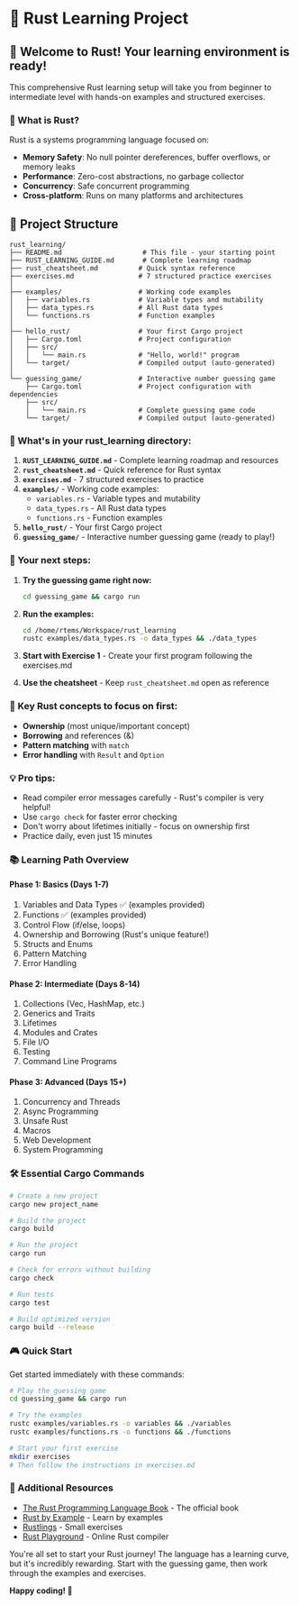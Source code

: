 # 🦀 Rust Learning Project

## 🎉 Welcome to Rust! Your learning environment is ready!

This comprehensive Rust learning setup will take you from beginner to intermediate level with hands-on examples and structured exercises.

### 🦀 What is Rust?
Rust is a systems programming language focused on:
- **Memory Safety**: No null pointer dereferences, buffer overflows, or memory leaks
- **Performance**: Zero-cost abstractions, no garbage collector
- **Concurrency**: Safe concurrent programming
- **Cross-platform**: Runs on many platforms and architectures

## 📁 Project Structure

```
rust_learning/
├── README.md                    # This file - your starting point
├── RUST_LEARNING_GUIDE.md       # Complete learning roadmap
├── rust_cheatsheet.md          # Quick syntax reference
├── exercises.md                # 7 structured practice exercises
│
├── examples/                   # Working code examples
│   ├── variables.rs            # Variable types and mutability
│   ├── data_types.rs           # All Rust data types
│   └── functions.rs            # Function examples
│
├── hello_rust/                 # Your first Cargo project
│   ├── Cargo.toml              # Project configuration
│   ├── src/
│   │   └── main.rs             # "Hello, world!" program
│   └── target/                 # Compiled output (auto-generated)
│
└── guessing_game/              # Interactive number guessing game
    ├── Cargo.toml              # Project configuration with dependencies
    ├── src/
    │   └── main.rs             # Complete guessing game code
    └── target/                 # Compiled output (auto-generated)
```

### 📁 What's in your rust_learning directory:

1. **`RUST_LEARNING_GUIDE.md`** - Complete learning roadmap and resources
2. **`rust_cheatsheet.md`** - Quick reference for Rust syntax
3. **`exercises.md`** - 7 structured exercises to practice
4. **`examples/`** - Working code examples:
   - `variables.rs` - Variable types and mutability
   - `data_types.rs` - All Rust data types
   - `functions.rs` - Function examples
5. **`hello_rust/`** - Your first Cargo project
6. **`guessing_game/`** - Interactive number guessing game (ready to play!)

### 🚀 Your next steps:

1. **Try the guessing game right now:**
   ```bash
   cd guessing_game && cargo run
   ```

2. **Run the examples:**
   ```bash
   cd /home/rtems/Workspace/rust_learning
   rustc examples/data_types.rs -o data_types && ./data_types
   ```

3. **Start with Exercise 1** - Create your first program following the exercises.md

4. **Use the cheatsheet** - Keep `rust_cheatsheet.md` open as reference

### 🎯 Key Rust concepts to focus on first:
- **Ownership** (most unique/important concept)
- **Borrowing** and references (&)
- **Pattern matching** with `match`
- **Error handling** with `Result` and `Option`

### 💡 Pro tips:
- Read compiler error messages carefully - Rust's compiler is very helpful!
- Use `cargo check` for faster error checking
- Don't worry about lifetimes initially - focus on ownership first
- Practice daily, even just 15 minutes

### 📚 Learning Path Overview

#### Phase 1: Basics (Days 1-7)
1. Variables and Data Types ✅ (examples provided)
2. Functions ✅ (examples provided)
3. Control Flow (if/else, loops)
4. Ownership and Borrowing (Rust's unique feature!)
5. Structs and Enums
6. Pattern Matching
7. Error Handling

#### Phase 2: Intermediate (Days 8-14)
1. Collections (Vec, HashMap, etc.)
2. Generics and Traits
3. Lifetimes
4. Modules and Crates
5. File I/O
6. Testing
7. Command Line Programs

#### Phase 3: Advanced (Days 15+)
1. Concurrency and Threads
2. Async Programming
3. Unsafe Rust
4. Macros
5. Web Development
6. System Programming

### 🛠️ Essential Cargo Commands

```bash
# Create a new project
cargo new project_name

# Build the project
cargo build

# Run the project
cargo run

# Check for errors without building
cargo check

# Run tests
cargo test

# Build optimized version
cargo build --release
```

### 🎮 Quick Start

Get started immediately with these commands:

```bash
# Play the guessing game
cd guessing_game && cargo run

# Try the examples
rustc examples/variables.rs -o variables && ./variables
rustc examples/functions.rs -o functions && ./functions

# Start your first exercise
mkdir exercises
# Then follow the instructions in exercises.md
```

### 📖 Additional Resources

- [The Rust Programming Language Book](https://doc.rust-lang.org/book/) - The official book
- [Rust by Example](https://doc.rust-lang.org/rust-by-example/) - Learn by examples
- [Rustlings](https://github.com/rust-lang/rustlings) - Small exercises
- [Rust Playground](https://play.rust-lang.org/) - Online Rust compiler

You're all set to start your Rust journey! The language has a learning curve, but it's incredibly rewarding. Start with the guessing game, then work through the examples and exercises. 

**Happy coding! 🦀**
